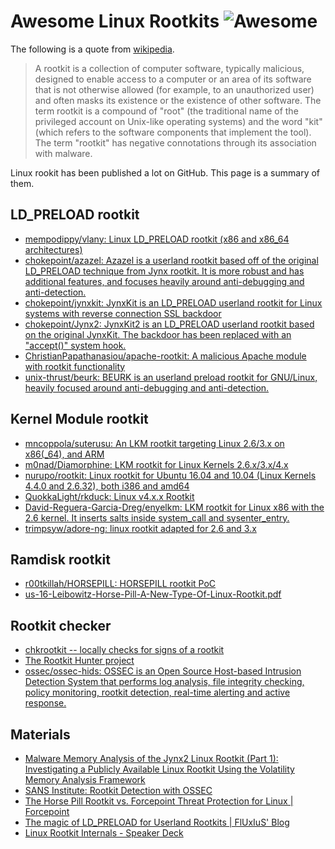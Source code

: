 # Awesome Linux Rootkits ![Awesome](https://cdn.rawgit.com/sindresorhus/awesome/d7305f38d29fed78fa85652e3a63e154dd8e8829/media/badge.svg)

The following is a quote from [wikipedia](https://en.wikipedia.org/wiki/Rootkit).

> A rootkit is a collection of computer software, typically malicious, designed to enable access to a computer or an area of its software that is not otherwise allowed (for example, to an unauthorized user) and often masks its existence or the existence of other software. The term rootkit is a compound of "root" (the traditional name of the privileged account on Unix-like operating systems) and the word "kit" (which refers to the software components that implement the tool). The term "rootkit" has negative connotations through its association with malware.

Linux rookit has been published a lot on GitHub. This page is a summary of them.

## LD_PRELOAD rootkit

- [mempodippy/vlany: Linux LD_PRELOAD rootkit (x86 and x86_64 architectures)](https://github.com/mempodippy/vlany)
- [chokepoint/azazel: Azazel is a userland rootkit based off of the original LD_PRELOAD technique from Jynx rootkit. It is more robust and has additional features, and focuses heavily around anti-debugging and anti-detection.](https://github.com/chokepoint/azazel)
- [chokepoint/jynxkit: JynxKit is an LD_PRELOAD userland rootkit for Linux systems with reverse connection SSL backdoor](https://github.com/chokepoint/jynxkit)
- [chokepoint/Jynx2: JynxKit2 is an LD_PRELOAD userland rootkit based on the original JynxKit. The backdoor has been replaced with an "accept()" system hook.](https://github.com/chokepoint/Jynx2)
- [ChristianPapathanasiou/apache-rootkit: A malicious Apache module with rootkit functionality](https://github.com/ChristianPapathanasiou/apache-rootkit)
- [unix-thrust/beurk: BEURK is an userland preload rootkit for GNU/Linux, heavily focused around anti-debugging and anti-detection.](https://github.com/unix-thrust/beurk)

## Kernel Module rootkit

- [mncoppola/suterusu: An LKM rootkit targeting Linux 2.6/3.x on x86(_64), and ARM](https://github.com/mncoppola/suterusu)
- [m0nad/Diamorphine: LKM rootkit for Linux Kernels 2.6.x/3.x/4.x](https://github.com/m0nad/Diamorphine)
- [nurupo/rootkit: Linux rootkit for Ubuntu 16.04 and 10.04 (Linux Kernels 4.4.0 and 2.6.32), both i386 and amd64](https://github.com/nurupo/rootkit)
- [QuokkaLight/rkduck: Linux v4.x.x Rootkit](https://github.com/QuokkaLight/rkduck)
- [David-Reguera-Garcia-Dreg/enyelkm: LKM rootkit for Linux x86 with the 2.6 kernel. It inserts salts inside system_call and sysenter_entry.](https://github.com/David-Reguera-Garcia-Dreg/enyelkm)
- [trimpsyw/adore-ng: linux rootkit adapted for 2.6 and 3.x](https://github.com/trimpsyw/adore-ng)

## Ramdisk rootkit

- [r00tkillah/HORSEPILL: HORSEPILL rootkit PoC](https://github.com/r00tkillah/HORSEPILL)
- [us-16-Leibowitz-Horse-Pill-A-New-Type-Of-Linux-Rootkit.pdf](https://www.blackhat.com/docs/us-16/materials/us-16-Leibowitz-Horse-Pill-A-New-Type-Of-Linux-Rootkit.pdf)

## Rootkit checker
- [chkrootkit -- locally checks for signs of a rootkit](http://www.chkrootkit.org/)
- [The Rootkit Hunter project](http://rkhunter.sourceforge.net/)
- [ossec/ossec-hids: OSSEC is an Open Source Host-based Intrusion Detection System that performs log analysis, file integrity checking, policy monitoring, rootkit detection, real-time alerting and active response.](https://github.com/ossec/ossec-hids)

## Materials
- [Malware Memory Analysis of the Jynx2 Linux Rootkit (Part 1): Investigating a Publicly Available Linux Rootkit Using the Volatility Memory Analysis Framework](https://apps.dtic.mil/sti/citations/AD1004190)
- [SANS Institute: Rootkit Detection with OSSEC](https://www.sans.org/reading-room/whitepapers/detection/paper/34555)
- [The Horse Pill Rootkit vs. Forcepoint Threat Protection for Linux | Forcepoint](https://www.forcepoint.com/blog/x-labs/horse-pill-rootkit-vs-forcepoint-threat-protection-linux)
- [The magic of LD_PRELOAD for Userland Rootkits | FlUxIuS' Blog](http://fluxius.handgrep.se/2011/10/31/the-magic-of-ld_preload-for-userland-rootkits/)
- [Linux Rootkit Internals - Speaker Deck](https://speakerdeck.com/tkmru/linux-rootkit-internals)
